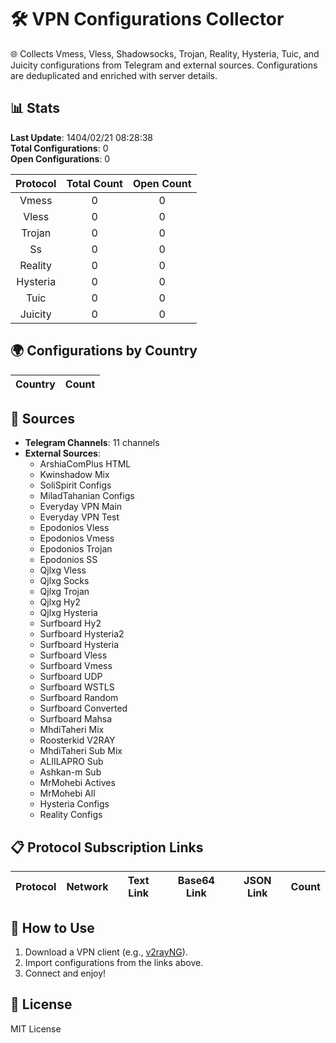 # 🛠️ VPN Configurations Collector

🌐 Collects Vmess, Vless, Shadowsocks, Trojan, Reality, Hysteria, Tuic, and Juicity configurations from Telegram and external sources. Configurations are deduplicated and enriched with server details.

## 📊 Stats
**Last Update**: 1404/02/21 08:28:38  
**Total Configurations**: 0  
**Open Configurations**: 0

| Protocol | Total Count | Open Count |
|:--------:|:-----------:|:----------:|
| Vmess | 0 | 0 |
| Vless | 0 | 0 |
| Trojan | 0 | 0 |
| Ss | 0 | 0 |
| Reality | 0 | 0 |
| Hysteria | 0 | 0 |
| Tuic | 0 | 0 |
| Juicity | 0 | 0 |

## 🌍 Configurations by Country
| Country | Count |
|:-------:|:-----:|

## 🔗 Sources
- **Telegram Channels**: 11 channels
- **External Sources**:
  - ArshiaComPlus HTML
  - Kwinshadow Mix
  - SoliSpirit Configs
  - MiladTahanian Configs
  - Everyday VPN Main
  - Everyday VPN Test
  - Epodonios Vless
  - Epodonios Vmess
  - Epodonios Trojan
  - Epodonios SS
  - Qjlxg Vless
  - Qjlxg Socks
  - Qjlxg Trojan
  - Qjlxg Hy2
  - Qjlxg Hysteria
  - Surfboard Hy2
  - Surfboard Hysteria2
  - Surfboard Hysteria
  - Surfboard Vless
  - Surfboard Vmess
  - Surfboard UDP
  - Surfboard WSTLS
  - Surfboard Random
  - Surfboard Converted
  - Surfboard Mahsa
  - MhdiTaheri Mix
  - Roosterkid V2RAY
  - MhdiTaheri Sub Mix
  - ALIILAPRO Sub
  - Ashkan-m Sub
  - MrMohebi Actives
  - MrMohebi All
  - Hysteria Configs
  - Reality Configs

## 📋 Protocol Subscription Links
| Protocol | Network | Text Link | Base64 Link | JSON Link | Count |
|:--------:|:-------:|:---------:|:-----------:|:---------:|:-----:|

## 🚀 How to Use
1. Download a VPN client (e.g., [v2rayNG](https://github.com/2dust/v2rayNG)).
2. Import configurations from the links above.
3. Connect and enjoy!

## 📜 License
MIT License
